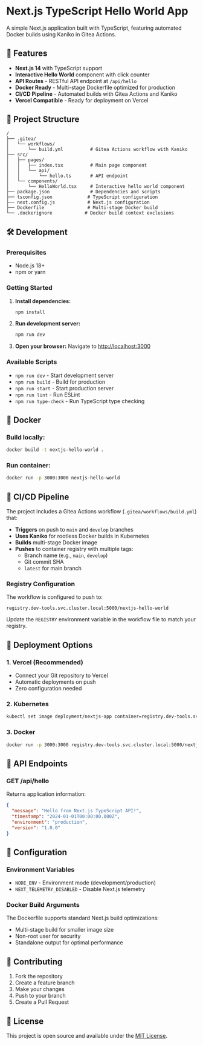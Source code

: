 # Next.js TypeScript Hello World App

A simple Next.js application built with TypeScript, featuring automated Docker builds using Kaniko in Gitea Actions.

## 🚀 Features

- **Next.js 14** with TypeScript support
- **Interactive Hello World** component with click counter
- **API Routes** - RESTful API endpoint at `/api/hello`
- **Docker Ready** - Multi-stage Dockerfile optimized for production
- **CI/CD Pipeline** - Automated builds with Gitea Actions and Kaniko
- **Vercel Compatible** - Ready for deployment on Vercel

## 📁 Project Structure

```
/
├── .gitea/
│   └── workflows/
│       └── build.yml          # Gitea Actions workflow with Kaniko
├── src/
│   ├── pages/
│   │   ├── index.tsx          # Main page component
│   │   └── api/
│   │       └── hello.ts       # API endpoint
│   └── components/
│       └── HelloWorld.tsx     # Interactive hello world component
├── package.json               # Dependencies and scripts
├── tsconfig.json             # TypeScript configuration
├── next.config.js            # Next.js configuration
├── Dockerfile                # Multi-stage Docker build
└── .dockerignore            # Docker build context exclusions
```

## 🛠️ Development

### Prerequisites

- Node.js 18+
- npm or yarn

### Getting Started

1. **Install dependencies:**
   ```bash
   npm install
   ```

2. **Run development server:**
   ```bash
   npm run dev
   ```

3. **Open your browser:**
   Navigate to [http://localhost:3000](http://localhost:3000)

### Available Scripts

- `npm run dev` - Start development server
- `npm run build` - Build for production
- `npm run start` - Start production server
- `npm run lint` - Run ESLint
- `npm run type-check` - Run TypeScript type checking

## 🐳 Docker

### Build locally:
```bash
docker build -t nextjs-hello-world .
```

### Run container:
```bash
docker run -p 3000:3000 nextjs-hello-world
```

## 🔄 CI/CD Pipeline

The project includes a Gitea Actions workflow (`.gitea/workflows/build.yml`) that:

- **Triggers** on push to `main` and `develop` branches
- **Uses Kaniko** for rootless Docker builds in Kubernetes
- **Builds** multi-stage Docker image
- **Pushes** to container registry with multiple tags:
  - Branch name (e.g., `main`, `develop`)
  - Git commit SHA
  - `latest` for main branch

### Registry Configuration

The workflow is configured to push to:
```
registry.dev-tools.svc.cluster.local:5000/nextjs-hello-world
```

Update the `REGISTRY` environment variable in the workflow file to match your registry.

## 🚀 Deployment Options

### 1. Vercel (Recommended)
- Connect your Git repository to Vercel
- Automatic deployments on push
- Zero configuration needed

### 2. Kubernetes
```bash
kubectl set image deployment/nextjs-app container=registry.dev-tools.svc.cluster.local:5000/nextjs-hello-world:latest
```

### 3. Docker
```bash
docker run -p 3000:3000 registry.dev-tools.svc.cluster.local:5000/nextjs-hello-world:latest
```

## 📡 API Endpoints

### GET /api/hello
Returns application information:
```json
{
  "message": "Hello from Next.js TypeScript API!",
  "timestamp": "2024-01-01T00:00:00.000Z",
  "environment": "production",
  "version": "1.0.0"
}
```

## 🔧 Configuration

### Environment Variables

- `NODE_ENV` - Environment mode (development/production)
- `NEXT_TELEMETRY_DISABLED` - Disable Next.js telemetry

### Docker Build Arguments

The Dockerfile supports standard Next.js build optimizations:
- Multi-stage build for smaller image size
- Non-root user for security
- Standalone output for optimal performance

## 🤝 Contributing

1. Fork the repository
2. Create a feature branch
3. Make your changes
4. Push to your branch
5. Create a Pull Request

## 📄 License

This project is open source and available under the [MIT License](LICENSE).
